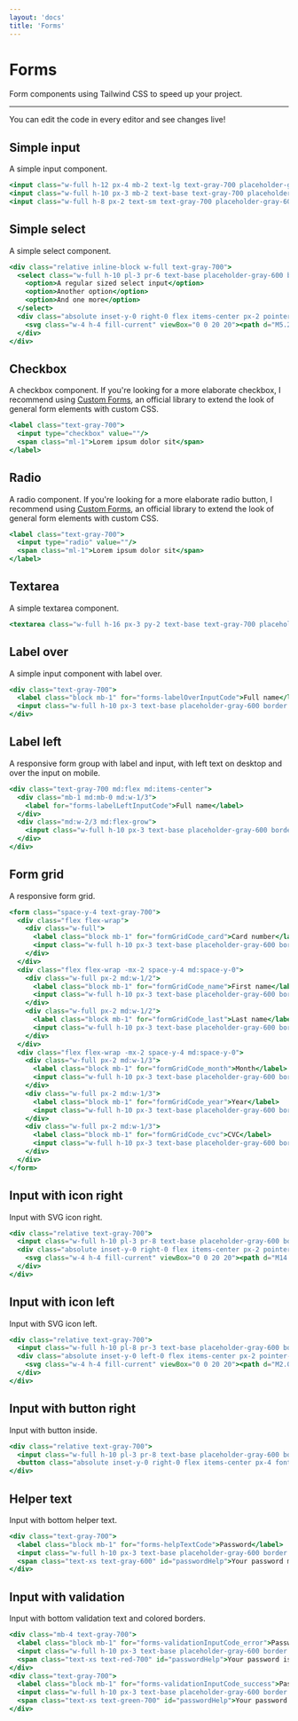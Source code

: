 ```yaml
---
layout: 'docs'
title: 'Forms'
---
```


# Forms

Form components using Tailwind CSS to speed up your project.

---

You can edit the code in every editor and see changes live!

## Simple input

A simple input component.

```jsx live
<input class="w-full h-12 px-4 mb-2 text-lg text-gray-700 placeholder-gray-600 border rounded-lg focus:shadow-outline" type="text" placeholder="Large input"/>
<input class="w-full h-10 px-3 mb-2 text-base text-gray-700 placeholder-gray-600 border rounded-lg focus:shadow-outline" type="text" placeholder="Regular input"/>
<input class="w-full h-8 px-2 text-sm text-gray-700 placeholder-gray-600 border rounded-lg focus:shadow-outline" type="text" placeholder="Small input"/>
```

## Simple select

A simple select component.

```jsx live
<div class="relative inline-block w-full text-gray-700">
  <select class="w-full h-10 pl-3 pr-6 text-base placeholder-gray-600 border rounded-lg appearance-none focus:shadow-outline" placeholder="Regular input">
    <option>A regular sized select input</option>
    <option>Another option</option>
    <option>And one more</option>
  </select>
  <div class="absolute inset-y-0 right-0 flex items-center px-2 pointer-events-none">
    <svg class="w-4 h-4 fill-current" viewBox="0 0 20 20"><path d="M5.293 7.293a1 1 0 011.414 0L10 10.586l3.293-3.293a1 1 0 111.414 1.414l-4 4a1 1 0 01-1.414 0l-4-4a1 1 0 010-1.414z" clip-rule="evenodd" fill-rule="evenodd"></path></svg>
  </div>
</div>
```

## Checkbox

A checkbox component. If you're looking for a more elaborate checkbox, I recommend using [Custom Forms](https://tailwindcss-custom-forms.netlify.app/), an official library to extend the look of general form elements with custom CSS.

```jsx live
<label class="text-gray-700">
  <input type="checkbox" value=""/>
  <span class="ml-1">Lorem ipsum dolor sit</span>
</label>
```

## Radio

A radio component. If you're looking for a more elaborate radio button, I recommend using [Custom Forms](https://tailwindcss-custom-forms.netlify.app/), an official library to extend the look of general form elements with custom CSS.

```jsx live
<label class="text-gray-700">
  <input type="radio" value=""/>
  <span class="ml-1">Lorem ipsum dolor sit</span>
</label>
```

## Textarea

A simple textarea component.

```jsx live
<textarea class="w-full h-16 px-3 py-2 text-base text-gray-700 placeholder-gray-600 border rounded-lg focus:shadow-outline"></textarea>
```

## Label over

A simple input component with label over.

```jsx live
<div class="text-gray-700">
  <label class="block mb-1" for="forms-labelOverInputCode">Full name</label>
  <input class="w-full h-10 px-3 text-base placeholder-gray-600 border rounded-lg focus:shadow-outline" type="text" placeholder="Regular input" id="forms-labelOverInputCode"/>
</div>
```

## Label left

A responsive form group with label and input, with left text on desktop and over the input on mobile.

```jsx live
<div class="text-gray-700 md:flex md:items-center">
  <div class="mb-1 md:mb-0 md:w-1/3">
    <label for="forms-labelLeftInputCode">Full name</label>
  </div>
  <div class="md:w-2/3 md:flex-grow">
    <input class="w-full h-10 px-3 text-base placeholder-gray-600 border rounded-lg focus:shadow-outline" type="text" placeholder="Regular input" id="forms-labelLeftInputCode"/>
  </div>
</div>
```

## Form grid

A responsive form grid.

```jsx live
<form class="space-y-4 text-gray-700">
  <div class="flex flex-wrap">
    <div class="w-full">
      <label class="block mb-1" for="formGridCode_card">Card number</label>
      <input class="w-full h-10 px-3 text-base placeholder-gray-600 border rounded-lg focus:shadow-outline" type="text" id="formGridCode_card"/>
    </div>
  </div>
  <div class="flex flex-wrap -mx-2 space-y-4 md:space-y-0">
    <div class="w-full px-2 md:w-1/2">
      <label class="block mb-1" for="formGridCode_name">First name</label>
      <input class="w-full h-10 px-3 text-base placeholder-gray-600 border rounded-lg focus:shadow-outline" type="text" id="formGridCode_name"/>
    </div>
    <div class="w-full px-2 md:w-1/2">
      <label class="block mb-1" for="formGridCode_last">Last name</label>
      <input class="w-full h-10 px-3 text-base placeholder-gray-600 border rounded-lg focus:shadow-outline" type="text" id="formGridCode_last"/>
    </div>
  </div>
  <div class="flex flex-wrap -mx-2 space-y-4 md:space-y-0">
    <div class="w-full px-2 md:w-1/3">
      <label class="block mb-1" for="formGridCode_month">Month</label>
      <input class="w-full h-10 px-3 text-base placeholder-gray-600 border rounded-lg focus:shadow-outline" type="text" id="formGridCode_month"/>
    </div>
    <div class="w-full px-2 md:w-1/3">
      <label class="block mb-1" for="formGridCode_year">Year</label>
      <input class="w-full h-10 px-3 text-base placeholder-gray-600 border rounded-lg focus:shadow-outline" type="text" id="formGridCode_year"/>
    </div>
    <div class="w-full px-2 md:w-1/3">
      <label class="block mb-1" for="formGridCode_cvc">CVC</label>
      <input class="w-full h-10 px-3 text-base placeholder-gray-600 border rounded-lg focus:shadow-outline" type="text" id="formGridCode_cvc"/>
    </div>
  </div>
</form>
```

## Input with icon right

Input with SVG icon right.

```jsx live
<div class="relative text-gray-700">
  <input class="w-full h-10 pl-3 pr-8 text-base placeholder-gray-600 border rounded-lg focus:shadow-outline" type="text" placeholder="Regular input"/>
  <div class="absolute inset-y-0 right-0 flex items-center px-2 pointer-events-none">
    <svg class="w-4 h-4 fill-current" viewBox="0 0 20 20"><path d="M14.243 5.757a6 6 0 10-.986 9.284 1 1 0 111.087 1.678A8 8 0 1118 10a3 3 0 01-4.8 2.401A4 4 0 1114 10a1 1 0 102 0c0-1.537-.586-3.07-1.757-4.243zM12 10a2 2 0 10-4 0 2 2 0 004 0z" clip-rule="evenodd" fill-rule="evenodd"></path></svg>
  </div>
</div>
```

## Input with icon left

Input with SVG icon left.

```jsx live
<div class="relative text-gray-700">
  <input class="w-full h-10 pl-8 pr-3 text-base placeholder-gray-600 border rounded-lg focus:shadow-outline" type="text" placeholder="Regular input"/>
  <div class="absolute inset-y-0 left-0 flex items-center px-2 pointer-events-none">
    <svg class="w-4 h-4 fill-current" viewBox="0 0 20 20"><path d="M2.003 5.884L10 9.882l7.997-3.998A2 2 0 0016 4H4a2 2 0 00-1.997 1.884z"></path><path d="M18 8.118l-8 4-8-4V14a2 2 0 002 2h12a2 2 0 002-2V8.118z"></path></svg>
  </div>
</div>
```

## Input with button right

Input with button inside.

```jsx live
<div class="relative text-gray-700">
  <input class="w-full h-10 pl-3 pr-8 text-base placeholder-gray-600 border rounded-lg focus:shadow-outline" type="text" placeholder="Regular input"/>
  <button class="absolute inset-y-0 right-0 flex items-center px-4 font-bold text-white bg-indigo-600 rounded-r-lg hover:bg-indigo-500 focus:bg-indigo-700">Click</button>
</div>
```

## Helper text

Input with bottom helper text.

```jsx live
<div class="text-gray-700">
  <label class="block mb-1" for="forms-helpTextCode">Password</label>
  <input class="w-full h-10 px-3 text-base placeholder-gray-600 border rounded-lg focus:shadow-outline" type="password" id="forms-helpTextCode" aria-describedby="passwordHelp"/>
  <span class="text-xs text-gray-600" id="passwordHelp">Your password must be at least 6 characters long.</span>
</div>
```

## Input with validation

Input with bottom validation text and colored borders.

```jsx live
<div class="mb-4 text-gray-700">
  <label class="block mb-1" for="forms-validationInputCode_error">Password</label>
  <input class="w-full h-10 px-3 text-base placeholder-gray-600 border border-red-700 rounded-lg focus:shadow-outline" type="password" id="forms-validationInputCode_error" aria-describedby="passwordHelp"/>
  <span class="text-xs text-red-700" id="passwordHelp">Your password is too short.</span>
</div>
<div class="text-gray-700">
  <label class="block mb-1" for="forms-validationInputCode_success">Password</label>
  <input class="w-full h-10 px-3 text-base placeholder-gray-600 border border-green-500 rounded-lg focus:shadow-outline" type="password" id="forms-validationInputCode_success" aria-describedby="passwordHelp"/>
  <span class="text-xs text-green-700" id="passwordHelp">Your password is strong.</span>
</div>
```
